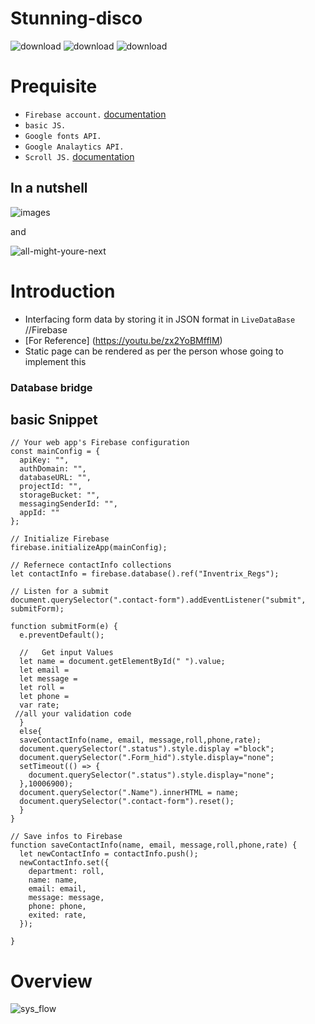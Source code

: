 # Stunning-disco

![download](https://user-images.githubusercontent.com/67428572/163595229-3f5ec050-823c-4a38-b7d7-a494af5dd962.png)
![download](https://user-images.githubusercontent.com/67428572/163595248-3e01628b-29e9-4af8-9728-88d41eab00a9.png)
![download](https://user-images.githubusercontent.com/67428572/163595272-5fc832ea-436c-4ef4-acae-241241f0d9bc.png)


# Prequisite

- `Firebase account.` [documentation](https://firebase.google.com/docs?authuser=0&hl=en)
- `basic JS.`
- `Google fonts API.`
- `Google Analaytics API.`
- `Scroll JS.` [documentation](https://scrollrevealjs.org/)

## In a nutshell
![images](https://user-images.githubusercontent.com/67428572/163597389-bb0c7c56-91e5-4599-ac12-ee59247a1217.jpg)

and

![all-might-youre-next](https://user-images.githubusercontent.com/67428572/163597542-d518abed-bbc9-4e13-b785-7cf2418eed51.gif)


# Introduction

- Interfacing form data by storing it in JSON format in `LiveDataBase` //Firebase
- [For Reference] (https://youtu.be/zx2YoBMfflM)
-  Static page can be rendered as per the person whose going to implement this

### Database bridge
## basic Snippet
```
// Your web app's Firebase configuration
const mainConfig = {
  apiKey: "",
  authDomain: "",
  databaseURL: "",
  projectId: "",
  storageBucket: "",
  messagingSenderId: "",
  appId: ""
};

// Initialize Firebase
firebase.initializeApp(mainConfig);

// Refernece contactInfo collections
let contactInfo = firebase.database().ref("Inventrix_Regs");

// Listen for a submit
document.querySelector(".contact-form").addEventListener("submit", submitForm);

function submitForm(e) {
  e.preventDefault();

  //   Get input Values
  let name = document.getElementById(" ").value;
  let email = 
  let message = 
  let roll = 
  let phone = 
  var rate;
 //all your validation code
  }
  else{
  saveContactInfo(name, email, message,roll,phone,rate);
  document.querySelector(".status").style.display ="block";
  document.querySelector(".Form_hid").style.display="none";
  setTimeout(() => {
    document.querySelector(".status").style.display="none";
  },10006900);
  document.querySelector(".Name").innerHTML = name;
  document.querySelector(".contact-form").reset();
  }
}

// Save infos to Firebase
function saveContactInfo(name, email, message,roll,phone,rate) {
  let newContactInfo = contactInfo.push();
  newContactInfo.set({
    department: roll,
    name: name,
    email: email,
    message: message,
    phone: phone,
    exited: rate,
  });

}
```

# Overview

![sys_flow](https://user-images.githubusercontent.com/67428572/145678966-fb2afd11-97ba-4ef2-b298-5e503a30ada5.png)
